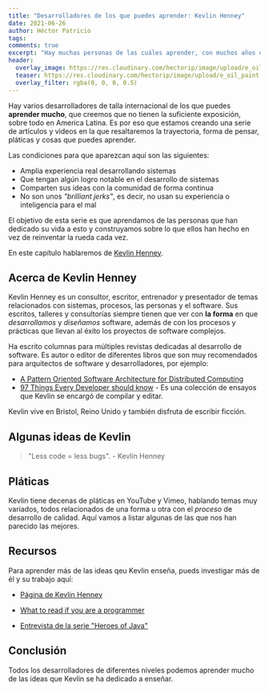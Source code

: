 ```yaml
---
title: "Desarrolladores de los que puedes aprender: Kevlin Henney"
date: 2021-06-26
author: Héctor Patricio
tags:
comments: true
excerpt: "Hay muchas personas de las cuáles aprender, con muchos años de experiencia más allá de Robert Martín. En esta serie de artículos vamos a resaltar el trabajo y las ideas de varios desarrolladores y consultores con gran experiencia. Empecemos con Kevlin Henney."
header:
  overlay_image: https://res.cloudinary.com/hectorip/image/upload/e_oil_paint:12/v1625199907/DevTernity-2016-Kevlin-Henney-Seven-Ineffective-Coding-Habits-of-Many-Programmers-Video-Speech_jrjhg8.jpg
  teaser: https://res.cloudinary.com/hectorip/image/upload/e_oil_paint:12/v1625199907/DevTernity-2016-Kevlin-Henney-Seven-Ineffective-Coding-Habits-of-Many-Programmers-Video-Speech_jrjhg8.jpg
  overlay_filter: rgba(0, 0, 0, 0.5)
---
```


Hay varios desarrolladores de talla internacional de los que puedes **aprender mucho**, que creemos que no tienen la suficiente exposición, sobre todo en America Latina. Es por eso que estamos creando una serie de artículos y videos en la que resaltaremos la trayectoria, forma de pensar, pláticas y cosas que puedes aprender.

Las condiciones para que aparezcan aquí son las siguientes:

- Amplia experiencia real desarrollando sistemas
- Que tengan algún logro notable en el desarrollo de sistemas
- Comparten sus ideas con la comunidad de forma continua
- No son unos _"brilliant jerks"_, es decir, no usan su experiencia o inteligencia para el mal

El objetivo de esta serie es que aprendamos de las personas que han dedicado su vida a esto y construyamos sobre lo que ellos han hecho en vez de reinventar la rueda cada vez.

En este capítulo hablaremos de [Kevlin Henney](https://blog.eisele.net/2013/07/the-heroes-of-java-kevlin-henney.html).

## Acerca de Kevlin Henney

Kevlin Henney es un consultor, escritor, entrenador y presentador de temas relacionados con sistemas, procesos, las personas y el software. Sus escritos, talleres y consultorías siempre tienen que ver con **la forma** en que _desarrollamos_ y _diseñamos_ software, además de con los procesos y prácticas que llevan al éxito los proyectos de software complejos.

Ha escrito columnas para múltiples revistas dedicadas al desarrollo de software. Es autor o editor de diferentes libros que son muy recomendados para arquitectos de software y desarrolladores, por ejemplo:

- [A Pattern Oriented Software Architecture for Distributed Computing](https://www.amazon.com.mx/Pattern-Oriented-Software-Architecture-Distributed-Computing/dp/0470059028)
- [97 Things Every Developer should know](https://www.oreilly.com/library/view/97-things-every/9780596809515/) - Es una colección de ensayos que Kevlin se encargó de compilar y editar.

Kevlin vive en Bristol, Reino Unido y también disfruta de escribir ficción.

## Algunas ideas de Kevlin

> "Less code = less bugs". - Kevlin Henney


## Pláticas

Kevlin tiene decenas de pláticas en YouTube y Vimeo, hablando temas muy variados, todos relacionados de una forma u otra con el _proceso_ de desarrollo de calidad. Aquí vamos a listar algunas de las que nos han parecido las mejores.

## Recursos

Para aprender más de las ideas qeu Kevlin enseña, pueds investigar más de él y su trabajo aquí:

- [Página de Kevlin Henney](https://about.me/kevlin)

- [What to read if you are a programmer](https://blog.itkonekt.com/2021/01/21/kevlin-henney-on-the-topic-of-what-to-read-if-youre-a-programmer/)

- [Entrevista de la serie "Heroes of Java"](https://blog.eisele.net/2013/07/the-heroes-of-java-kevlin-henney.html)
## Conclusión

Todos los desarrolladores de diferentes niveles podemos aprender mucho de las ideas que Kevlin se ha dedicado a enseñar.
